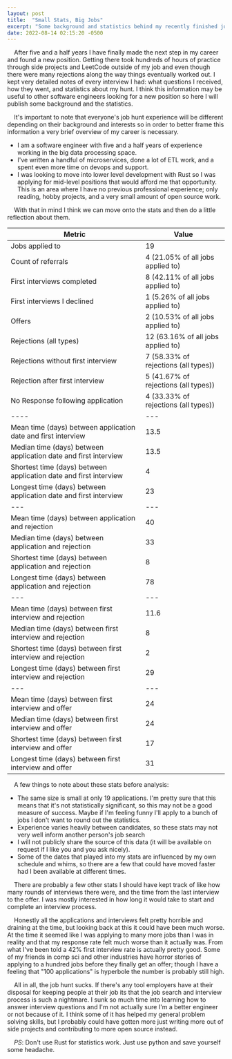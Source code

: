 ```yaml
---
layout: post
title:  "Small Stats, Big Jobs"
excerpt: "Some background and statistics behind my recently finished job hunt."
date: 2022-08-14 02:15:20 -0500
---
```

&nbsp;&nbsp;&nbsp; After five and a half years I have finally made the next step in my career and found a new position.
 Getting there took hundreds of hours of practice through side projects and LeetCode outside of my job and even though there were many rejections along the way things eventually worked out.
 I kept very detailed notes of every interview I had: what questions I received, how they went, and statistics about my hunt.
 I think this information may be useful to other software engineers looking for a new position so here I will publish some background and the statistics.

&nbsp;&nbsp;&nbsp; It's important to note that everyone's job hunt experience will be different depending on their background and interests so in order to better frame this information a very brief overview of my career is necessary.
- I am a software engineer with five and a half years of experience working in the big data processing space.
- I've written a handful of microservices, done a lot of ETL work, and a spent even more time on devops and support.
- I was looking to move into lower level development with Rust so I was applying for mid-level positions that would afford me that opportunity.
 This is an area where I have no previous professional experience; only reading, hobby projects, and a very small amount of open source work.

&nbsp;&nbsp;&nbsp; With that in mind I think we can move onto the stats and then do a little reflection about them.

|Metric|Value|
|--------|-------|
|Jobs applied to|19|
|Count of referrals | 4 (21.05% of all jobs applied to) |
|First interviews completed| 8 (42.11% of all jobs applied to)|
|First interviews I declined | 1 (5.26% of all jobs applied to)|
|Offers |2 (10.53% of all jobs applied to)|
|Rejections (all types)|12 (63.16% of all jobs applied to)|
|Rejections without first interview|7 (58.33% of rejections (all types))|
|Rejection after first interview | 5 (41.67% of rejections (all types)) |
|No Response following application | 4 (33.33% of rejections (all types))|
|----|---|
|Mean time (days) between application date and first interview|13.5|
|Median time (days) between application date and first interview|13.5|
|Shortest time (days) between application date and first interview|4|
|Longest time (days) between application date and first interview|23|
|---|---|
|Mean time (days) between application and rejection|40|
|Median time (days) between application and rejection|33|
|Shortest time (days) between application and rejection|8|
|Longest time (days) between application and rejection|78|
|---|---|
|Mean time (days) between first interview and rejection|11.6|
|Median time (days) between first interview and rejection|8|
|Shortest time (days) between first interview and rejection |2|
|Longest time (days) between first interview and rejection|29|
|---|---|
|Mean time (days) between first interview and offer|24|
|Median time (days) between first interview and offer|24|
|Shortest time (days) between first interview and offer|17|
|Longest time (days) between first interview and offer|31|

&nbsp;&nbsp;&nbsp; A few things to note about these stats before analysis:
- The same size is small at only 19 applications.
 I'm pretty sure that this means that it's not statistically significant, so this may not be a good measure of success.
 Maybe if I'm feeling funny I'll apply to a bunch of jobs I don't want to round out the statistics.
- Experience varies heavily between candidates, so these stats may not very well inform another person's job search
- I will not publicly share the source of this data (it will be available on request if I like you and you ask nicely).
- Some of the dates that played into my stats are influenced by my own schedule and whims, so there are a few that could have moved faster had I been available at different times.

&nbsp;&nbsp;&nbsp; There are probably a few other stats I should have kept track of like how many rounds of interviews there were, and the time from the last interview to the offer.
 I was mostly interested in how long it would take to start and complete an interview process.

&nbsp;&nbsp;&nbsp; Honestly all the applications and interviews felt pretty horrible and draining at the time, but looking back at this it could have been much worse.
 At the time it seemed like I was applying to many more jobs than I was in reality and that my response rate felt much worse than it actually was.
 From what I've been told a 42% first interview rate is actually pretty good.
 Some of my friends in comp sci and other industries have horror stories of applying to a hundred jobs before they finally get an offer; though I have a feeling that "100 applications" is hyperbole the number is probably still high.

&nbsp;&nbsp;&nbsp; All in all, the job hunt sucks.
 If there's any tool employers have at their disposal for keeping people at their job its that the job search and interview process is such a nightmare.
 I sunk so much time into learning how to answer interview questions and I'm not actually sure I'm a better engineer or not because of it.
 I think some of it has helped my general problem solving skills, but I probably could have gotten more just writing more out of side projects and contributing to more open source instead.

&nbsp;&nbsp;&nbsp; _PS_: Don't use Rust for statistics work.
 Just use python and save yourself some headache.
